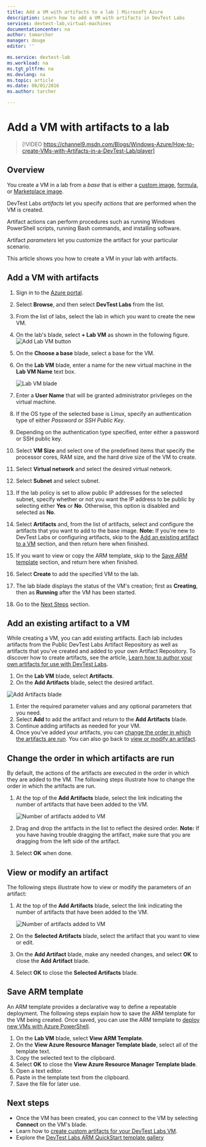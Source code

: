 ```yaml
---
title: Add a VM with artifacts to a lab | Microsoft Azure
description: Learn how to add a VM with artifacts in DevTest Labs
services: devtest-lab,virtual-machines
documentationcenter: na
author: tomarcher
manager: douge
editor: ''

ms.service: devtest-lab
ms.workload: na
ms.tgt_pltfrm: na
ms.devlang: na
ms.topic: article
ms.date: 08/01/2016
ms.author: tarcher

---
```

# Add a VM with artifacts to a lab
> [!VIDEO https://channel9.msdn.com/Blogs/Windows-Azure/How-to-create-VMs-with-Artifacts-in-a-DevTest-Lab/player]
> 
> 
> 

## Overview
You create a VM in a lab from a *base* that is either a [custom image](devtest-lab-create-template.md), [formula](devtest-lab-manage-formulas.md), or [Marketplace image](devtest-lab-configure-marketplace-images.md).

DevTest Labs *artifacts* let you specify *actions* that are performed when the VM is created. 

Artifact actions can perform procedures such as running Windows PowerShell scripts, running Bash commands, and installing software. 

Artifact *parameters* let you customize the artifact for your particular scenario.

This article shows you how to create a VM in your lab with artifacts.

## Add a VM with artifacts
1. Sign in to the [Azure portal](http://go.microsoft.com/fwlink/p/?LinkID=525040).
2. Select **Browse**, and then select **DevTest Labs** from the list.
3. From the list of labs, select the lab in which you want to create the new VM.  
4. On the lab's blade, select **+ Lab VM** as shown in the following figure.  
    ![Add Lab VM button](./media/devtest-lab-add-vm-with-artifacts/devtestlab-home-blade-add-vm.png)
5. On the **Choose a base** blade, select a base for the VM.
6. On the **Lab VM** blade, enter a name for the new virtual machine in the **Lab VM Name** text box.
   
    ![Lab VM blade](./media/devtest-lab-add-vm-with-artifacts/devtestlab-lab-vm-blade.png)
7. Enter a **User Name** that will be granted administrator privileges on the virtual machine.  
8. If the OS type of the selected base is Linux, specify an authentication type of either *Password* or *SSH Public Key*.
9. Depending on the authentication type specified, enter either a password or SSH public key.
10. Select **VM Size** and select one of the predefined items that specify the processor cores, RAM size, and the hard drive size of the VM to create.
11. Select **Virtual network** and select the desired virtual network.
12. Select **Subnet** and select subnet.
13. If the lab policy is set to allow public IP addresses for the selected subnet, specify whether or not you want the IP address to be public by 
    selecting either **Yes** or **No**. Otherwise, this option is disabled and selected as **No**. 
14. Select **Artifacts** and, from the list of artifacts, select and configure the artifacts that you want to add to the base image. 
    **Note:** If you're new to DevTest Labs or configuring artifacts, skip to the [Add an existing artifact to a VM](#add-an-existing-artifact-to-a-vm) section, 
    and then return here when finished.
15. If you want to view or copy the ARM template, skip to the [Save ARM template](#save-arm-template) section, and return here when finished.
16. Select **Create** to add the specified VM to the lab.
17. The lab blade displays the status of the VM's creation; first as **Creating**, then as **Running** after the VM has been started.
18. Go to the [Next Steps](#next-steps) section. 

## Add an existing artifact to a VM
While creating a VM, you can add existing artifacts. Each lab includes artifacts from the Public DevTest Labs Artifact Repository as 
well as artifacts that you've created and added to your own Artifact Repository.
To discover how to create artifacts, see the article, [Learn how to author your own artifacts for use with DevTest Labs](devtest-lab-artifact-author.md).

1. On the **Lab VM** blade, select **Artifacts**. 
2. On the **Add Artifacts** blade, select the desired artifact.  

![Add Artifacts blade](./media/devtest-lab-add-vm-with-artifacts/devtestlab-add-artifact-blade.png)

1. Enter the required parameter values and any optional parameters that you need.  
2. Select **Add** to add the artifact and return to the **Add Artifacts** blade.
3. Continue adding artifacts as needed for your VM.
4. Once you've added your artifacts, you can [change the order in which the artifacts are run](#change-the-order-in-which-artifacts-are-run). You can 
   also go back to [view or modify an artifact](#view-or-modify-an-artifact).

## Change the order in which artifacts are run
By default, the actions of the artifacts are executed in the order in which they are added to the VM. 
The following steps illustrate how to change the order in which the artifacts are run.

1. At the top of the **Add Artifacts** blade, select the link indicating the number of artifacts that have been added to the VM.
   
    ![Number of artifacts added to VM](./media/devtest-lab-add-vm-with-artifacts/devtestlab-add-artifacts-blade-selected-artifacts.png)
2. Drag and drop the artifacts in the list to reflect the desired order. **Note:** If you have
   having trouble dragging the artifact, make sure that you are dragging from the left side of the 
   artifact. 
3. Select **OK** when done.  

## View or modify an artifact
The following steps illustrate how to view or modify the parameters of an artifact:

1. At the top of the **Add Artifacts** blade, select the link indicating the number of artifacts that have been added to the VM.
   
    ![Number of artifacts added to VM](./media/devtest-lab-add-vm-with-artifacts/devtestlab-add-artifacts-blade-selected-artifacts.png)
2. On the **Selected Artifacts** blade, select the artifact that you want to view or edit.  
3. On the **Add Artifact** blade, make any needed changes, and select **OK** to close the **Add Artifact** blade.
4. Select **OK** to close the **Selected Artifacts** blade.

## Save ARM template
An ARM template provides a declarative way to define a repeatable deployment. 
The following steps explain how to save the ARM template for the VM being created.
Once saved, you can use the ARM template to [deploy new VMs with Azure PowerShell](../resource-group-overview.md#template-deployment).

1. On the **Lab VM** blade, select **View ARM Template**.
2. On the **View Azure Resource Manager Template blade**, select all of the template text.
3. Copy the selected text to the clipboard.
4. Select **OK** to close the **View Azure Resource Manager Template blade**.
5. Open a text editor.
6. Paste in the template text from the clipboard.
7. Save the file for later use.

## Next steps
* Once the VM has been created, you can connect to the VM by selecting **Connect** on the VM's blade.
* Learn how to [create custom artifacts for your DevTest Labs VM](devtest-lab-artifact-author.md).
* Explore the [DevTest Labs ARM QuickStart template gallery](https://github.com/Azure/azure-devtestlab/tree/master/ARMTemplates)

